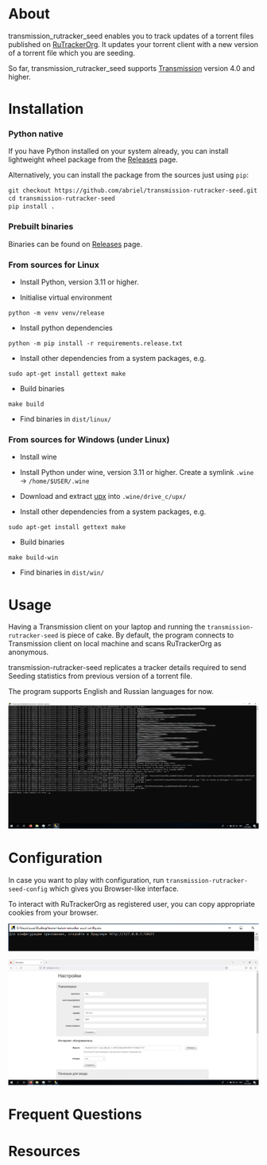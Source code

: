 # About

transmission_rutracker_seed enables you to track updates of a torrent files published on 
[RuTrackerOrg](https://rutracker.org/forum/). It updates your torrent client with a new version of 
a torrent file which you are seeding.

So far, transmission_rutracker_seed supports [Transmission](https://transmissionbt.com/) version 4.0 and higher.

# Installation

### Python native

If you have Python installed on your system already, you can install lightweight wheel package from the
[Releases](https://github.com/abriel/transmission-rutracker-seed/releases) page.

Alternatively, you can install the package from the sources just using `pip`:
```
git checkout https://github.com/abriel/transmission-rutracker-seed.git
cd transmission-rutracker-seed
pip install .
```

### Prebuilt binaries

Binaries can be found on [Releases](https://github.com/abriel/transmission-rutracker-seed/releases) page.

### From sources for Linux

* Install Python, version 3.11 or higher.

* Initialise virtual environment
```
python -m venv venv/release
```

* Install python dependencies
```
python -m pip install -r requirements.release.txt
```

* Install other dependencies from a system packages, e.g.
```
sudo apt-get install gettext make
```

* Build binaries
```
make build
```

* Find binaries in `dist/linux/`

### From sources for Windows (under Linux)

* Install wine

* Install Python under wine, version 3.11 or higher. Create a symlink `.wine` -> `/home/$USER/.wine`

* Download and extract [upx](https://github.com/upx/upx/releases) into `.wine/drive_c/upx/`

* Install other dependencies from a system packages, e.g.
```
sudo apt-get install gettext make
```

* Build binaries
```
make build-win
```

* Find binaries in `dist/win/`

# Usage

Having a Transmission client on your laptop and running the `transmission-rutracker-seed` is piece of cake. 
By default, the program connects to Transmission client on local machine and scans RuTrackerOrg as anonymous. 

transmission-rutracker-seed replicates a tracker details required to send Seeding statistics from previous version of a torrent file.

The program supports English and Russian languages for now.

![](img/transmission-rutracker-seed.png)

# Configuration

In case you want to play with configuration, run `transmission-rutracker-seed-config` which gives you Browser-like interface.

To interact with RuTrackerOrg as registered user, you can copy appropriate cookies from your browser.

![](img/transmission-rutracker-seed-config.png)

![](img/transmission-rutracker-seed-config-browser.png)

# Frequent Questions

# Resources
